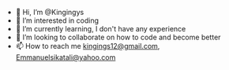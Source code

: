 - 👋 Hi, I’m @Kingingys
- 👀 I’m interested in coding 
- 🌱 I’m currently learning, I don't have any experience 
- 💞️ I’m looking to collaborate on how to code and become better
- 📫 How to reach me kingings12@gmail.com, Emmanuelsikatali@yahoo.com 

<!---
Kingingys/Kingingys is a ✨ special ✨ repository because its `README.md` (this file) appears on your GitHub profile.
You can click the Preview link to take a look at your changes.
--->
